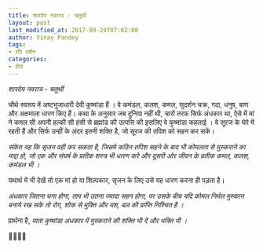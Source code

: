 ```yaml
---
title: शारदेय नवरात्र - चतुर्थी
layout: post
last_modified_at: 2017-09-24T07:02:00
author: Vinay Pandey
tags:
- रवि दर्शन
categories:
- दीर्घ
---
```

*शारदेय नवरात्र - चतुर्थी*

 चौथे स्वरूप में अष्टभुजाधारी देवी कुष्मांडा हैं ।  वे कमंडल, कलश, कमल, सुदर्शन चक्र, गदा, धनुष, बाण और अक्षमाला धारण किए हैं। कथा के अनुसार जब दुनिया नहीं थी, चारों तरफ सिर्फ अंधकार था,  ऐसे में मां ने कमल सी अपनी हल्की सी हंसी से ब्रह्मांड की उत्पत्ति की इसलिए वे कुष्मांडा कहलाई । वे सूरज के घेरे में रहती हैं और सिर्फ उन्हीं के अंदर इतनी शक्ति है, जो सूरज की तपिश को सहन कर सकें।

*संकेत यह कि सृजन वही कर सकता है, जिसमे कठिन तपिश सहने के बाद भी कोमलता से मुस्कराने का माद्दा हो, जो एक और संघर्ष के प्रतीक शस्त्र भी धारण करे और दूसरी ओर जीवन के प्रतीक कमल, कलश, कमंडल भी ।*

यथार्थ में भी देखें तो एक मां हो या शिल्पकार, सृजन के लिए उसे यह धारण करना ही पड़ता है।

*अंधकार जितना घना होगा, ताप भी उतना ज्यादा सहन होगा, पर उसके बीच यदि कोमल निर्मल मुस्कान बनाये रख सके तो रोग, शोक से मुक्ति और यश, बल की प्राप्ति निश्चित है ।* 

प्रार्थना है,
*माता कुष्मांडा*
*अंधकार में मुस्कराने की*
*शक्ति भी दें और भक्ति भी ।*

🙏🌷🌷🙏



